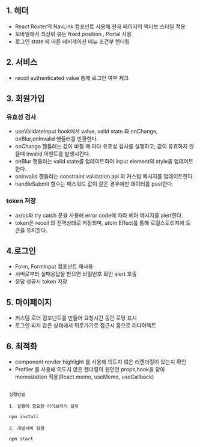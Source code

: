 ## 1. 헤더

- React Router의 NavLink 컴포넌트 사용해 현재 페이지의 액티브 스타일 적용
- 모바일에서 최상위 뷰는 fixed position , Portal 사용
- 로그인 state 에 따른 네비게이션 메뉴 조건부 렌더링

## 2. 서비스

- recoil authenticated value 통해 로그인 여부 체크

## 3. 회원가입

### 유효성 검사

- useValidateInput hook에서 value, valid state 와 onChange, onBlur,onInvalid 핸들러를 반환한다.
- onChange 핸들러는 값이 바뀔 때 마다 유효성 검사를 실행하고, 값이 유효하지 않을때 invalid 이벤트를 발생시킨다.
- onBlur 핸들러는 valid state를 업데이트하여 input element의 style을 업데이트한다.
- onInvalid 핸들러는 constraint validation api 의 커스텀 메시지를 업데이트한다.
- handleSubmit 함수는 패스워드 값이 같은 경우에만 데이터를 post한다.

### token 저장

- axios와 try catch 문을 사용해 error code에 따라 에러 메시지를 alert한다.
- token은 recoil 의 전역상태로 저장되며, atom Effect를 통해 로컬스토리지에 토큰을 유지한다.

## 4.로그인

- Form, FormInput 컴포넌트 재사용
- 서버로부터 실패응답을 받으면 비밀번호 확인 alert 호출
- 응답 성공시 token 저장

## 5. 마이페이지

- 커스텀 로더 컴포넌트를 만들어 요청시간 동안 로딩 표시
- 로그인 되지 않은 상태에서 뒤로가기로 접근시 홈으로 리다이렉트

## 6. 최적화

- component render highlight 를 사용해 의도치 않은 리렌더링이 있는지 확인
- Profiler 를 사용해 의도치 않은 렌더링의 원인인 props,hook을 찾아 memoization 적용(React.memo, useMemo, useCallback)

```

 실행방법

 1. 실행에 필요한 라이브러리 설치

 npm install

 2. 개발서버 실행

 npm start

```
